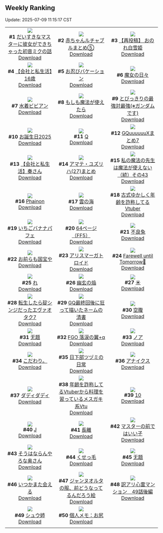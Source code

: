 ## Weekly Ranking
Update: 2025-07-09 11:15:17 CST

|      |      |      |
| :----: | :----: | :----: |
| ![](https://i.pixiv.re/c/240x480/img-master/img/2025/07/01/00/08/38/132167219_p0_master1200.jpg)<br>**#1** [だいすきなマスターに彼女ができちゃった初音ミクの話](https://www.pixiv.net/artworks/132167219)<br>[Download](https://i.pixiv.re/img-original/img/2025/07/01/00/08/38/132167219_p0.png) | ![](https://i.pixiv.re/c/240x480/img-master/img/2025/07/01/22/23/01/132199454_p0_master1200.jpg)<br>**#2** [赤ちゃんルチャブルまとめ⑤](https://www.pixiv.net/artworks/132199454)<br>[Download](https://i.pixiv.re/img-original/img/2025/07/01/22/23/01/132199454_p0.png) | ![](https://i.pixiv.re/c/240x480/img-master/img/2025/07/02/13/00/04/132218723_p0_master1200.jpg)<br>**#3** [【再投稿】  おのれ白雪姫](https://www.pixiv.net/artworks/132218723)<br>[Download](https://i.pixiv.re/img-original/img/2025/07/02/13/00/04/132218723_p0.jpg) |
| ![](https://i.pixiv.re/c/240x480/img-master/img/2025/07/02/12/00/06/132217390_p0_master1200.jpg)<br>**#4** [【会社と私生活】16歳](https://www.pixiv.net/artworks/132217390)<br>[Download](https://i.pixiv.re/img-original/img/2025/07/02/12/00/06/132217390_p0.jpg) | ![](https://i.pixiv.re/c/240x480/img-master/img/2025/07/03/00/00/10/132239676_p0_master1200.jpg)<br>**#5** [お忍びバケーション](https://www.pixiv.net/artworks/132239676)<br>[Download](https://i.pixiv.re/img-original/img/2025/07/03/00/00/10/132239676_p0.jpg) | ![](https://i.pixiv.re/c/240x480/img-master/img/2025/07/01/00/32/07/132168340_p0_master1200.jpg)<br>**#6** [魔女の日々](https://www.pixiv.net/artworks/132168340)<br>[Download](https://i.pixiv.re/img-original/img/2025/07/01/00/32/07/132168340_p0.jpg) |
| ![](https://i.pixiv.re/c/240x480/img-master/img/2025/07/02/00/00/06/132203711_p0_master1200.jpg)<br>**#7** [水着ビビアン](https://www.pixiv.net/artworks/132203711)<br>[Download](https://i.pixiv.re/img-original/img/2025/07/02/00/00/06/132203711_p0.jpg) | ![](https://i.pixiv.re/c/240x480/img-master/img/2025/07/03/07/30/04/132248798_p0_master1200.jpg)<br>**#8** [もしも魔法が使えたら](https://www.pixiv.net/artworks/132248798)<br>[Download](https://i.pixiv.re/img-original/img/2025/07/03/07/30/04/132248798_p0.jpg) | ![](https://i.pixiv.re/c/240x480/img-master/img/2025/07/02/18/09/33/132225567_p0_master1200.jpg)<br>**#9** [とびっきりの最強対最強(※ガンダムです)](https://www.pixiv.net/artworks/132225567)<br>[Download](https://i.pixiv.re/img-original/img/2025/07/02/18/09/33/132225567_p0.png) |
| ![](https://i.pixiv.re/c/240x480/img-master/img/2025/07/03/00/00/15/132239712_p0_master1200.jpg)<br>**#10** [お誕生日2025](https://www.pixiv.net/artworks/132239712)<br>[Download](https://i.pixiv.re/img-original/img/2025/07/03/00/00/15/132239712_p0.jpg) | ![](https://i.pixiv.re/c/240x480/img-master/img/2025/07/01/16/44/10/132186716_p0_master1200.jpg)<br>**#11** [Q](https://www.pixiv.net/artworks/132186716)<br>[Download](https://i.pixiv.re/img-original/img/2025/07/01/16/44/10/132186716_p0.png) | ![](https://i.pixiv.re/c/240x480/img-master/img/2025/07/02/00/01/10/132203991_p0_master1200.jpg)<br>**#12** [GQuuuuuuXまとめ7](https://www.pixiv.net/artworks/132203991)<br>[Download](https://i.pixiv.re/img-original/img/2025/07/02/00/01/10/132203991_p0.png) |
| ![](https://i.pixiv.re/c/240x480/img-master/img/2025/07/01/12/00/15/132180827_p0_master1200.jpg)<br>**#13** [【会社と私生活】奏さん](https://www.pixiv.net/artworks/132180827)<br>[Download](https://i.pixiv.re/img-original/img/2025/07/01/12/00/15/132180827_p0.jpg) | ![](https://i.pixiv.re/c/240x480/img-master/img/2025/07/03/18/33/26/132261779_p0_master1200.jpg)<br>**#14** [アマテ・ユズリハ(27)まとめ](https://www.pixiv.net/artworks/132261779)<br>[Download](https://i.pixiv.re/img-original/img/2025/07/03/18/33/26/132261779_p0.jpg) | ![](https://i.pixiv.re/c/240x480/img-master/img/2025/07/02/00/00/59/132203966_p0_master1200.jpg)<br>**#15** [私の魔法の先生は魔法が使えない（続）その43](https://www.pixiv.net/artworks/132203966)<br>[Download](https://i.pixiv.re/img-original/img/2025/07/02/00/00/59/132203966_p0.jpg) |
| ![](https://i.pixiv.re/c/240x480/img-master/img/2025/07/02/12/00/03/132217363_p0_master1200.jpg)<br>**#16** [Phainon](https://www.pixiv.net/artworks/132217363)<br>[Download](https://i.pixiv.re/img-original/img/2025/07/02/12/00/03/132217363_p0.jpg) | ![](https://i.pixiv.re/c/240x480/img-master/img/2025/07/01/00/25/17/132168021_p0_master1200.jpg)<br>**#17** [雲の海](https://www.pixiv.net/artworks/132168021)<br>[Download](https://i.pixiv.re/img-original/img/2025/07/01/00/25/17/132168021_p0.jpg) | ![](https://i.pixiv.re/c/240x480/img-master/img/2025/07/02/21/03/06/132231880_p0_master1200.jpg)<br>**#18** [古式ゆかしく年齢を詐称してるVtuber](https://www.pixiv.net/artworks/132231880)<br>[Download](https://i.pixiv.re/img-original/img/2025/07/02/21/03/06/132231880_p0.jpg) |
| ![](https://i.pixiv.re/c/240x480/img-master/img/2025/07/03/20/30/04/132265934_p0_master1200.jpg)<br>**#19** [いちごバナナパフェ](https://www.pixiv.net/artworks/132265934)<br>[Download](https://i.pixiv.re/img-original/img/2025/07/03/20/30/04/132265934_p0.png) | ![](https://i.pixiv.re/c/240x480/img-master/img/2025/07/02/00/00/04/132203687_p0_master1200.jpg)<br>**#20** [64ページ（FF5）](https://www.pixiv.net/artworks/132203687)<br>[Download](https://i.pixiv.re/img-original/img/2025/07/02/00/00/04/132203687_p0.jpg) | ![](https://i.pixiv.re/c/240x480/img-master/img/2025/07/01/11/26/21/132180155_p0_master1200.jpg)<br>**#21** [不良兔](https://www.pixiv.net/artworks/132180155)<br>[Download](https://i.pixiv.re/img-original/img/2025/07/01/11/26/21/132180155_p0.jpg) |
| ![](https://i.pixiv.re/c/240x480/img-master/img/2025/07/02/19/00/43/132227104_p0_master1200.jpg)<br>**#22** [お前らも国宝や](https://www.pixiv.net/artworks/132227104)<br>[Download](https://i.pixiv.re/img-original/img/2025/07/02/19/00/43/132227104_p0.jpg) | ![](https://i.pixiv.re/c/240x480/img-master/img/2025/07/02/00/40/33/132205635_p0_master1200.jpg)<br>**#23** [アリスマーガトロイド](https://www.pixiv.net/artworks/132205635)<br>[Download](https://i.pixiv.re/img-original/img/2025/07/02/00/40/33/132205635_p0.jpg) | ![](https://i.pixiv.re/c/240x480/img-master/img/2025/07/01/20/15/09/132193717_p0_master1200.jpg)<br>**#24** [Farewell until Tomorrow💨](https://www.pixiv.net/artworks/132193717)<br>[Download](https://i.pixiv.re/img-original/img/2025/07/01/20/15/09/132193717_p0.png) |
| ![](https://i.pixiv.re/c/240x480/img-master/img/2025/07/02/04/30/02/132210438_p0_master1200.jpg)<br>**#25** [れ](https://www.pixiv.net/artworks/132210438)<br>[Download](https://i.pixiv.re/img-original/img/2025/07/02/04/30/02/132210438_p0.png) | ![](https://i.pixiv.re/c/240x480/img-master/img/2025/07/02/00/00/06/132203707_p0_master1200.jpg)<br>**#26** [幽玄の焔](https://www.pixiv.net/artworks/132203707)<br>[Download](https://i.pixiv.re/img-original/img/2025/07/02/00/00/06/132203707_p0.png) | ![](https://i.pixiv.re/c/240x480/img-master/img/2025/07/02/22/36/22/132235991_p0_master1200.jpg)<br>**#27** [☀️](https://www.pixiv.net/artworks/132235991)<br>[Download](https://i.pixiv.re/img-original/img/2025/07/02/22/36/22/132235991_p0.jpg) |
| ![](https://i.pixiv.re/c/240x480/img-master/img/2025/07/01/00/55/37/132169145_p0_master1200.jpg)<br>**#28** [転生したら碇シンジだったエヴァオタク7](https://www.pixiv.net/artworks/132169145)<br>[Download](https://i.pixiv.re/img-original/img/2025/07/01/00/55/37/132169145_p0.jpg) | ![](https://i.pixiv.re/c/240x480/img-master/img/2025/07/01/10/58/14/132179703_p0_master1200.jpg)<br>**#29** [GQ最終回後に狂って描いたネームの清書](https://www.pixiv.net/artworks/132179703)<br>[Download](https://i.pixiv.re/img-original/img/2025/07/01/10/58/14/132179703_p0.png) | ![](https://i.pixiv.re/c/240x480/img-master/img/2025/07/01/22/22/28/132199432_p0_master1200.jpg)<br>**#30** [空腹](https://www.pixiv.net/artworks/132199432)<br>[Download](https://i.pixiv.re/img-original/img/2025/07/01/22/22/28/132199432_p0.png) |
| ![](https://i.pixiv.re/c/240x480/img-master/img/2025/07/02/12/14/06/132217823_p0_master1200.jpg)<br>**#31** [无题](https://www.pixiv.net/artworks/132217823)<br>[Download](https://i.pixiv.re/img-original/img/2025/07/02/12/14/06/132217823_p0.png) | ![](https://i.pixiv.re/c/240x480/img-master/img/2025/07/02/19/40/38/132228476_p0_master1200.jpg)<br>**#32** [FGO 落涙の翼+α](https://www.pixiv.net/artworks/132228476)<br>[Download](https://i.pixiv.re/img-original/img/2025/07/02/19/40/38/132228476_p0.jpg) | ![](https://i.pixiv.re/c/240x480/img-master/img/2025/07/02/00/00/06/132203703_p0_master1200.jpg)<br>**#33** [ノア](https://www.pixiv.net/artworks/132203703)<br>[Download](https://i.pixiv.re/img-original/img/2025/07/02/00/00/06/132203703_p0.png) |
| ![](https://i.pixiv.re/c/240x480/img-master/img/2025/07/02/11/40/24/132217024_p0_master1200.jpg)<br>**#34** [こだわり。](https://www.pixiv.net/artworks/132217024)<br>[Download](https://i.pixiv.re/img-original/img/2025/07/02/11/40/24/132217024_p0.jpg) | ![](https://i.pixiv.re/c/240x480/img-master/img/2025/07/03/13/05/05/132254578_p0_master1200.jpg)<br>**#35** [日下部ツヅミの日常](https://www.pixiv.net/artworks/132254578)<br>[Download](https://i.pixiv.re/img-original/img/2025/07/03/13/05/05/132254578_p0.jpg) | ![](https://i.pixiv.re/c/240x480/img-master/img/2025/07/02/18/23/52/132225957_p0_master1200.jpg)<br>**#36** [アナイクス](https://www.pixiv.net/artworks/132225957)<br>[Download](https://i.pixiv.re/img-original/img/2025/07/02/18/23/52/132225957_p0.png) |
| ![](https://i.pixiv.re/c/240x480/img-master/img/2025/07/01/20/15/49/132193742_p0_master1200.jpg)<br>**#37** [ダディダディ](https://www.pixiv.net/artworks/132193742)<br>[Download](https://i.pixiv.re/img-original/img/2025/07/01/20/15/49/132193742_p0.jpg) | ![](https://i.pixiv.re/c/240x480/img-master/img/2025/07/01/21/00/21/132195644_p0_master1200.jpg)<br>**#38** [年齢を詐称してるVtuberから料理を習っているメスガキ系Vtu](https://www.pixiv.net/artworks/132195644)<br>[Download](https://i.pixiv.re/img-original/img/2025/07/01/21/00/21/132195644_p0.png) | ![](https://i.pixiv.re/c/240x480/img-master/img/2025/07/01/16/42/24/132186678_p0_master1200.jpg)<br>**#39** [10](https://www.pixiv.net/artworks/132186678)<br>[Download](https://i.pixiv.re/img-original/img/2025/07/01/16/42/24/132186678_p0.png) |
| ![](https://i.pixiv.re/c/240x480/img-master/img/2025/07/01/16/43/20/132186701_p0_master1200.jpg)<br>**#40** [J](https://www.pixiv.net/artworks/132186701)<br>[Download](https://i.pixiv.re/img-original/img/2025/07/01/16/43/20/132186701_p0.png) | ![](https://i.pixiv.re/c/240x480/img-master/img/2025/07/01/18/00/11/132188714_p0_master1200.jpg)<br>**#41** [長離](https://www.pixiv.net/artworks/132188714)<br>[Download](https://i.pixiv.re/img-original/img/2025/07/01/18/00/11/132188714_p0.jpg) | ![](https://i.pixiv.re/c/240x480/img-master/img/2025/07/03/06/21/23/132247660_p0_master1200.jpg)<br>**#42** [マスターの前ではいい子](https://www.pixiv.net/artworks/132247660)<br>[Download](https://i.pixiv.re/img-original/img/2025/07/03/06/21/23/132247660_p0.png) |
| ![](https://i.pixiv.re/c/240x480/img-master/img/2025/07/01/16/21/47/132186261_p0_master1200.jpg)<br>**#43** [そうはならんやろな奥さん](https://www.pixiv.net/artworks/132186261)<br>[Download](https://i.pixiv.re/img-original/img/2025/07/01/16/21/47/132186261_p0.jpg) | ![](https://i.pixiv.re/c/240x480/img-master/img/2025/07/01/19/29/05/132191888_p0_master1200.jpg)<br>**#44** [くせっ毛](https://www.pixiv.net/artworks/132191888)<br>[Download](https://i.pixiv.re/img-original/img/2025/07/01/19/29/05/132191888_p0.jpg) | ![](https://i.pixiv.re/c/240x480/img-master/img/2025/07/02/00/29/12/132205191_p0_master1200.jpg)<br>**#45** [无题](https://www.pixiv.net/artworks/132205191)<br>[Download](https://i.pixiv.re/img-original/img/2025/07/02/00/29/12/132205191_p0.jpg) |
| ![](https://i.pixiv.re/c/240x480/img-master/img/2025/07/02/00/00/09/132203730_p0_master1200.jpg)<br>**#46** [いつかまた会える](https://www.pixiv.net/artworks/132203730)<br>[Download](https://i.pixiv.re/img-original/img/2025/07/02/00/00/09/132203730_p0.png) | ![](https://i.pixiv.re/c/240x480/img-master/img/2025/07/02/15/02/03/132221041_p0_master1200.jpg)<br>**#47** [ジャンヌオルタの服、前どうなってるんだろう絵](https://www.pixiv.net/artworks/132221041)<br>[Download](https://i.pixiv.re/img-original/img/2025/07/02/15/02/03/132221041_p0.jpg) | ![](https://i.pixiv.re/c/240x480/img-master/img/2025/07/01/12/32/20/132181604_p0_master1200.jpg)<br>**#48** [訳アリ心霊マンション　49話後編](https://www.pixiv.net/artworks/132181604)<br>[Download](https://i.pixiv.re/img-original/img/2025/07/01/12/32/20/132181604_p0.jpg) |
| ![](https://i.pixiv.re/c/240x480/img-master/img/2025/07/02/15/51/40/132221915_p0_master1200.jpg)<br>**#49** [シュウ姉](https://www.pixiv.net/artworks/132221915)<br>[Download](https://i.pixiv.re/img-original/img/2025/07/02/15/51/40/132221915_p0.jpg) | ![](https://i.pixiv.re/c/240x480/img-master/img/2025/07/03/06/00/07/132247335_p0_master1200.jpg)<br>**#50** [個人メモ：お尻](https://www.pixiv.net/artworks/132247335)<br>[Download](https://i.pixiv.re/img-original/img/2025/07/03/06/00/07/132247335_p0.jpg) |
|      |
